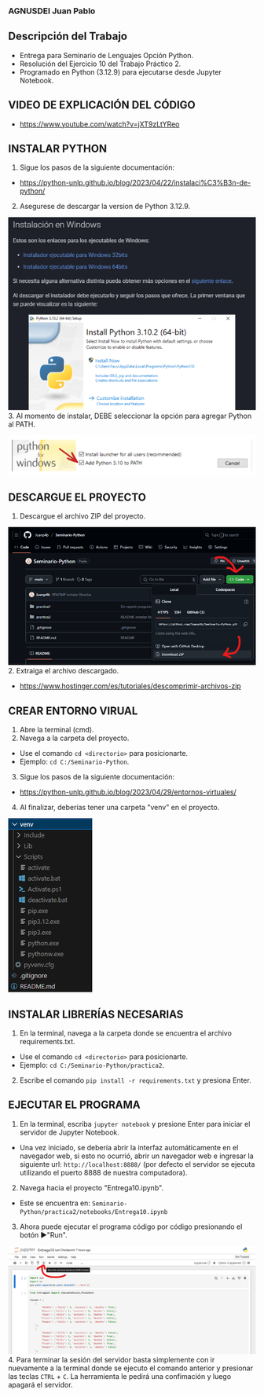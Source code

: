 ### AGNUSDEI Juan Pablo

## Descripción del Trabajo
- Entrega para Seminario de Lenguajes Opción Python.
- Resolución del Ejercicio 10 del Trabajo Práctico 2.
- Programado en Python (3.12.9) para ejecutarse desde Jupyter Notebook.

## VIDEO DE EXPLICACIÓN DEL CÓDIGO
- https://www.youtube.com/watch?v=jXT9zLtYReo

## INSTALAR PYTHON
1. Sigue los pasos de la siguiente documentación:
  - https://python-unlp.github.io/blog/2023/04/22/instalaci%C3%B3n-de-python/
2. Asegurese de descargar la version de Python 3.12.9.

![alt text](imgs/image.png)
3. Al momento de instalar, DEBE seleccionar la opción para agregar Python al PATH.

![alt text](imgs/image-2.png)

## DESCARGUE EL PROYECTO
1. Descargue el archivo ZIP del proyecto.

![alt text](imgs/image-1.png)
2. Extraiga el archivo descargado.
  - https://www.hostinger.com/es/tutoriales/descomprimir-archivos-zip

## CREAR ENTORNO VIRUAL
1. Abre la terminal (cmd).
2. Navega a la carpeta del proyecto.
  - Use el comando `cd <directorio>` para posicionarte.
  - Ejemplo: `cd C:/Seminario-Python`.
3. Sigue los pasos de la siguiente documentación:
- https://python-unlp.github.io/blog/2023/04/29/entornos-virtuales/
4. Al finalizar, deberías tener una carpeta "venv" en el proyecto.

![alt text](imgs/image-4.png)

## INSTALAR LIBRERÍAS NECESARIAS
1. En la terminal, navega a la carpeta donde se encuentra el archivo requirements.txt.
  - Use el comando `cd <directorio>` para posicionarte.
  - Ejemplo: `cd C:/Seminario-Python/practica2`.
2. Escribe el comando `pip install -r requirements.txt` y presiona Enter.

## EJECUTAR EL PROGRAMA
1. En la terminal, escriba `jupyter notebook` y presione Enter para iniciar el servidor de Jupyter Notebook.
  - Una vez iniciado, se debería abrir la interfaz automáticamente en el navegador web, si esto no ocurrió, abrir un navegador web e ingresar la siguiente url: `http://localhost:8888/` (por defecto el servidor se ejecuta utilizando el puerto 8888 de nuestra computadora).
2. Navega hacia el proyecto "Entrega10.ipynb".
  - Este se encuentra en: `Seminario-Python/practica2/notebooks/Entrega10.ipynb`
3. Ahora puede ejecutar el programa código por código presionando el botón ▶️"Run".

![alt text](imgs/image-3.png)
4. Para terminar la sesión del servidor basta simplemente con ir nuevamente a la terminal donde se ejecuto el comando anterior y presionar las teclas `CTRL` + `C`. La herramienta le pedirá una confimación y luego apagará el servidor.
